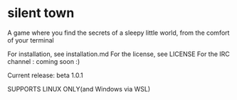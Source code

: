# silent town
A game where you find the secrets of a sleepy little world, from the comfort of your terminal

For installation, see installation.md
For the license, see LICENSE
For the IRC channel : coming soon :)

Current release: beta 1.0.1

SUPPORTS LINUX ONLY(and Windows via WSL)
